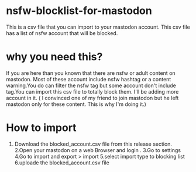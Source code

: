 # nsfw-blocklist-for-mastodon 
This is a csv file that you can import to your mastodon account.
This csv file has a list of nsfw account that will be blocked.
# why you need this?
If you are here than you known that there are nsfw or adult content on mastodon. Most of these account include nsfw hashtag or a content warning.You do can filter the nsfw tag but some account don't include tag.You can import this csv file to totally block them. I'll be adding more account in it. 
( I convinced one of my friend to join mastodon but he left mastodon only for these content. This is why I'm doing it.)
# How to import 
1. Download the blocked_account.csv file from this release section.
2.Open your mastodon on a web Browser and login .
3.Go to settings
4.Go to import and export > import
5.select import type to blocking list
6.uploade the blocked_account.csv file
